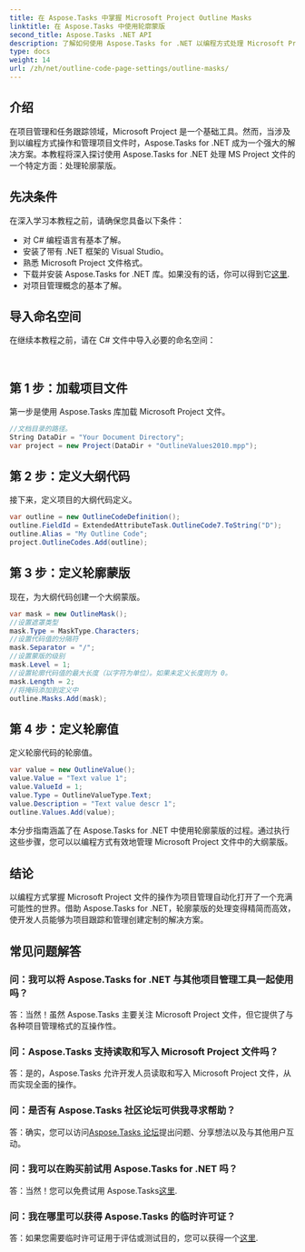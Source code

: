 ```yaml
---
title: 在 Aspose.Tasks 中掌握 Microsoft Project Outline Masks
linktitle: 在 Aspose.Tasks 中使用轮廓蒙版
second_title: Aspose.Tasks .NET API
description: 了解如何使用 Aspose.Tasks for .NET 以编程方式处理 Microsoft Project 文件。有效掌握轮廓蒙版。
type: docs
weight: 14
url: /zh/net/outline-code-page-settings/outline-masks/
---
```

## 介绍
在项目管理和任务跟踪领域，Microsoft Project 是一个基础工具。然而，当涉及到以编程方式操作和管理项目文件时，Aspose.Tasks for .NET 成为一个强大的解决方案。本教程将深入探讨使用 Aspose.Tasks for .NET 处理 MS Project 文件的一个特定方面：处理轮廓蒙版。
## 先决条件
在深入学习本教程之前，请确保您具备以下条件：
- 对 C# 编程语言有基本了解。
- 安装了带有 .NET 框架的 Visual Studio。
- 熟悉 Microsoft Project 文件格式。
- 下载并安装 Aspose.Tasks for .NET 库。如果没有的话，你可以得到它[这里](https://releases.aspose.com/tasks/net/).
- 对项目管理概念的基本了解。
## 导入命名空间
在继续本教程之前，请在 C# 文件中导入必要的命名空间：
```csharp
    
```
## 第 1 步：加载项目文件
第一步是使用 Aspose.Tasks 库加载 Microsoft Project 文件。
```csharp
//文档目录的路径。
String DataDir = "Your Document Directory";
var project = new Project(DataDir + "OutlineValues2010.mpp");
```
## 第 2 步：定义大纲代码
接下来，定义项目的大纲代码定义。
```csharp
var outline = new OutlineCodeDefinition();
outline.FieldId = ExtendedAttributeTask.OutlineCode7.ToString("D");
outline.Alias = "My Outline Code";
project.OutlineCodes.Add(outline);
```
## 第 3 步：定义轮廓蒙版
现在，为大纲代码创建一个大纲蒙版。
```csharp
var mask = new OutlineMask();
//设置遮罩类型
mask.Type = MaskType.Characters;
//设置代码值的分隔符
mask.Separator = "/";
//设置蒙版的级别
mask.Level = 1;
//设置轮廓代码值的最大长度（以字符为单位）。如果未定义长度则为 0。
mask.Length = 2;
//将掩码添加到定义中
outline.Masks.Add(mask);
```
## 第 4 步：定义轮廓值
定义轮廓代码的轮廓值。
```csharp
var value = new OutlineValue();
value.Value = "Text value 1";
value.ValueId = 1;
value.Type = OutlineValueType.Text;
value.Description = "Text value descr 1";
outline.Values.Add(value);
```
本分步指南涵盖了在 Aspose.Tasks for .NET 中使用轮廓蒙版的过程。通过执行这些步骤，您可以以编程方式有效地管理 Microsoft Project 文件中的大纲蒙版。

## 结论
以编程方式掌握 Microsoft Project 文件的操作为项目管理自动化打开了一个充满可能性的世界。借助 Aspose.Tasks for .NET，轮廓蒙版的处理变得精简而高效，使开发人员能够为项目跟踪和管理创建定制的解决方案。
## 常见问题解答
### 问：我可以将 Aspose.Tasks for .NET 与其他项目管理工具一起使用吗？
答：当然！虽然 Aspose.Tasks 主要关注 Microsoft Project 文件，但它提供了与各种项目管理格式的互操作性。
### 问：Aspose.Tasks 支持读取和写入 Microsoft Project 文件吗？
答：是的，Aspose.Tasks 允许开发人员读取和写入 Microsoft Project 文件，从而实现全面的操作。
### 问：是否有 Aspose.Tasks 社区论坛可供我寻求帮助？
答：确实，您可以访问[Aspose.Tasks 论坛](https://forum.aspose.com/c/tasks/15)提出问题、分享想法以及与其他用户互动。
### 问：我可以在购买前试用 Aspose.Tasks for .NET 吗？
答：当然！您可以免费试用 Aspose.Tasks[这里](https://releases.aspose.com/).
### 问：我在哪里可以获得 Aspose.Tasks 的临时许可证？
答：如果您需要临时许可证用于评估或测试目的，您可以获得一个[这里](https://purchase.aspose.com/temporary-license/).